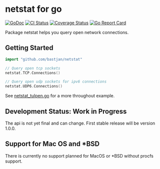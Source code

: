 # netstat for go

[![GoDoc][doc-img]][doc] [![CI Status][ci-img]][ci] [![Coverage Status][cover-img]][cover] [![Go Report Card][report-img]][report]

Package netstat helps you query open network connections.

## Getting Started

```go
import "github.com/bastjan/netstat"

// Query open tcp sockets
netstat.TCP.Connections()

// Query open udp sockets for ipv6 connections
netstat.UDP6.Connections()
```

See [netstat_tulpen.go](examples/netstat_tulpen/netstat_tulpen.go) for a more throughout example.

## Development Status: Work in Progress

The api is not yet final and can change.
First stable release will be version 1.0.0.

## Support for Mac OS and *BSD

There is currently no support planned for MacOS or *BSD without procfs support.

[doc]: https://godoc.org/github.com/bastjan/netstat
[doc-img]: https://godoc.org/github.com/bastjan/netstat?status.svg
[cover]: https://codecov.io/gh/bastjan/netstat
[cover-img]: https://codecov.io/gh/bastjan/netstat/branch/master/graph/badge.svg
[ci]: https://travis-ci.org/bastjan/netstat
[ci-img]: https://travis-ci.org/bastjan/netstat.svg?branch=master
[report]: https://goreportcard.com/report/github.com/bastjan/netstat
[report-img]: https://goreportcard.com/badge/github.com/bastjan/netstat
